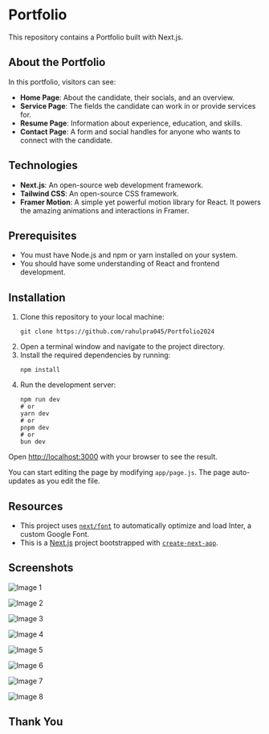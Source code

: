 # Portfolio

This repository contains a Portfolio built with Next.js.

## About the Portfolio

In this portfolio, visitors can see:

- **Home Page**: About the candidate, their socials, and an overview.
- **Service Page**: The fields the candidate can work in or provide services for.
- **Resume Page**: Information about experience, education, and skills.
- **Contact Page**: A form and social handles for anyone who wants to connect with the candidate.

## Technologies

- **Next.js**: An open-source web development framework.
- **Tailwind CSS**: An open-source CSS framework.
- **Framer Motion**: A simple yet powerful motion library for React. It powers the amazing animations and interactions in Framer.

## Prerequisites

- You must have Node.js and npm or yarn installed on your system. 
- You should have some understanding of React and frontend development.

## Installation

1. Clone this repository to your local machine:
    ```shell
    git clone https://github.com/rahulpra045/Portfolio2024
    ```
2. Open a terminal window and navigate to the project directory.
3. Install the required dependencies by running:
    ```shell
    npm install
    ```
4. Run the development server:
    ```shell
    npm run dev
    # or
    yarn dev
    # or
    pnpm dev
    # or
    bun dev
    ```

Open [http://localhost:3000](http://localhost:3000) with your browser to see the result.

You can start editing the page by modifying `app/page.js`. The page auto-updates as you edit the file.

## Resources

- This project uses [`next/font`](https://nextjs.org/docs/basic-features/font-optimization) to automatically optimize and load Inter, a custom Google Font.
- This is a [Next.js](https://nextjs.org/) project bootstrapped with [`create-next-app`](https://github.com/vercel/next.js/tree/canary/packages/create-next-app).


## Screenshots
![Image 1](https://github.com/rahulpra045/Portfolio2024/assets/98214910/72d4243c-96ca-4df0-ae53-8c7a74ed5a4a)

![Image 2](https://github.com/rahulpra045/Portfolio2024/assets/98214910/34256ef4-ad75-459f-a07a-e3843ce0be8b)

![Image 3](https://github.com/rahulpra045/Portfolio2024/assets/98214910/489dd9f1-404a-4e96-8cdd-df6cd32926c4)

![Image 4](https://github.com/rahulpra045/Portfolio2024/assets/98214910/d1beeae9-0a26-45e3-ae9b-060ca6107509)

![Image 5](https://github.com/rahulpra045/Portfolio2024/assets/98214910/3a12abee-cc4e-45f3-b3f8-72070063be29)

![Image 6](https://github.com/rahulpra045/Portfolio2024/assets/98214910/0e8657ea-b90b-4500-8615-262aa8ea9ddc)

![Image 7](https://github.com/rahulpra045/Portfolio2024/assets/98214910/99ee1f4b-f354-4cbc-8cfd-d3c800394b18)

![Image 8](https://github.com/rahulpra045/Portfolio2024/assets/98214910/937e4e10-7057-46fa-99a5-1488a2a04ebd)

## Thank You







